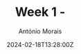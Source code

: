 ---
title: "Week 1 - "
meta_title: ""
description: "meta description for week 1 blog post"
date: 2024-02-18T13:28:00Z
image: "/images/Blog/week1/ElectroCap-Challenge.png"
categories: ["Weekly Progress"]
author: "António Morais"
tags: ["updates"]
draft: false
---